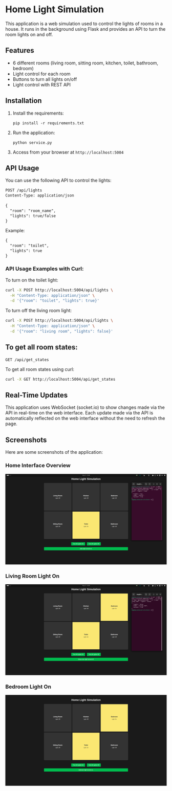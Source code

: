 # Home Light Simulation

This application is a web simulation used to control the lights of rooms in a house. It runs in the background using Flask and provides an API to turn the room lights on and off.

## Features

- 6 different rooms (living room, sitting room, kitchen, toilet, bathroom, bedroom)
- Light control for each room
- Buttons to turn all lights on/off
- Light control with REST API

## Installation

1. Install the requirements:
   ```
   pip install -r requirements.txt
   ```

2. Run the application:
   ```
   python service.py
   ```

3. Access from your browser at `http://localhost:5004`

## API Usage

You can use the following API to control the lights:

```
POST /api/lights
Content-Type: application/json

{
  "room": "room_name",
  "lights": true/false
}
```

Example:
```
{
  "room": "toilet",
  "lights": true
}
```

### API Usage Examples with Curl:

To turn on the toilet light:
```bash
curl -X POST http://localhost:5004/api/lights \
  -H "Content-Type: application/json" \
  -d '{"room": "toilet", "lights": true}'
```

To turn off the living room light:
```bash
curl -X POST http://localhost:5004/api/lights \
  -H "Content-Type: application/json" \
  -d '{"room": "living room", "lights": false}'
```

## To get all room states:

```
GET /api/get_states
```

To get all room states using curl:
```bash
curl -X GET http://localhost:5004/api/get_states
```

## Real-Time Updates

This application uses WebSocket (socket.io) to show changes made via the API in real-time on the web interface. Each update made via the API is automatically reflected on the web interface without the need to refresh the page.

## Screenshots

Here are some screenshots of the application:

### Home Interface Overview
![Home Interface Overview](res/image.png)

### Living Room Light On
![Living Room Light On](res/living-room.png)

### Bedroom Light On
![Bedroom Light On](res/bedroom.png)
